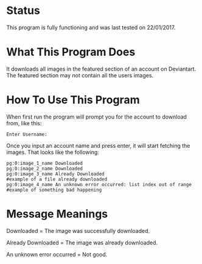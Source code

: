 # Status

This program is fully functioning and was last tested on 22/01/2017.

# What This Program Does

It downloads all images in the featured section of an account on Deviantart. The featured section may not contain all the users images.

# How To Use This Program

When first run the program will prompt you for the account to download from, like this:

```
Enter Username:
```

Once you input an account name and press enter, it will start fetching the images. That looks like the following:

```
pg:0:image_1_name Downloaded
pg:0:image_2_name Downloaded
pg:0:image_3_name Already Downloaded                                    #example of a file already downloaded
pg:0:image_4_name An unknown error occurred: list index out of range    #example of something bad happening
```

# Message Meanings

Downloaded = The image was successfully downloaded.

Already Downloaded = The image was already downloaded.

An unknown error occurred = Not good.
